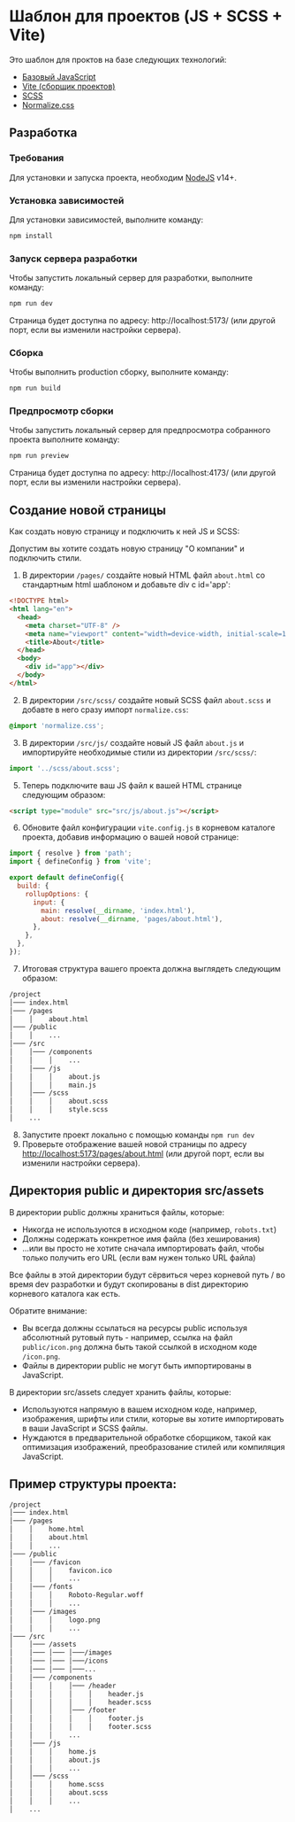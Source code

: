 # Шаблон для проектов (JS + SCSS + Vite)

Это шаблон для проктов на базе следующих технологий:

- [Базовый JavaScript](https://developer.mozilla.org/ru/docs/Web/JavaScript)
- [Vite (сборщик проектов)](https://vitejs.dev/)
- [SCSS](https://sass-lang.com/)
- [Normalize.css](https://necolas.github.io/normalize.css/)

## Разработка

### Требования

Для установки и запуска проекта, необходим [NodeJS](https://nodejs.org/) v14+.

### Установка зависимостей

Для установки зависимостей, выполните команду:

```sh
npm install
```

### Запуск сервера разработки

Чтобы запустить локальный сервер для разработки, выполните команду:

```sh
npm run dev
```

Страница будет доступна по адресу: http://localhost:5173/ (или другой порт, если вы изменили настройки сервера).

### Cборка

Чтобы выполнить production сборку, выполните команду:

```sh
npm run build
```

### Предпросмотр сборки

Чтобы запустить локальный сервер для предпросмотра собранного проекта выполните команду:

```sh
npm run preview
```

Страница будет доступна по адресу: http://localhost:4173/ (или другой порт, если вы изменили настройки сервера).

## Создание новой страницы

Как создать новую страницу и подключить к ней JS и SCSS:

Допустим вы хотите создать новую страницу "О компании" и подключить стили.

1. В директории `/pages/` создайте новый HTML файл `about.html` со стандартным html шаблоном и добавьте div с id='app':

```html
<!DOCTYPE html>
<html lang="en">
  <head>
    <meta charset="UTF-8" />
    <meta name="viewport" content="width=device-width, initial-scale=1.0" />
    <title>About</title>
  </head>
  <body>
    <div id="app"></div>
  </body>
</html>
```

2. В директории `/src/scss/` cоздайте новый SCSS файл `about.scss` и добавте в него сразу импорт `normalize.css`:

```css
@import 'normalize.css';
```

3. В директории `/src/js/` создайте новый JS файл `about.js` и импортируйте необходимые стили из директории `/src/scss/`:

```javascript
import '../scss/about.scss';
```

5. Теперь подключите ваш JS файл к вашей HTML странице следующим образом:

```html
<script type="module" src="src/js/about.js"></script>
```

6.  Обновите файл конфигурации `vite.config.js` в корневом каталоге проекта, добавив информацию о вашей новой странице:

```javascript
import { resolve } from 'path';
import { defineConfig } from 'vite';

export default defineConfig({
  build: {
    rollupOptions: {
      input: {
        main: resolve(__dirname, 'index.html'),
        about: resolve(__dirname, 'pages/about.html'),
      },
    },
  },
});
```

7. Итоговая структура вашего проекта должна выглядеть следующим образом:

```bash
/project
│─── index.html
│─── /pages
│    │    about.html
│─── /public
│    │    ...
│─── /src
│    │─── /components
│    │    │    ...
│    │─── /js
│    │    │    about.js
│    │    │    main.js
│    │─── /scss
│    │    │    about.scss
│    │    │    style.scss
│    ...
```

8. Запустите проект локально с помощью команды `npm run dev`
9. Проверьте отображение вашей новой страницы по адресу [http://localhost:5173/pages/about.html](http://localhost:5173/pages/about.html) (или другой порт, если вы изменили настройки сервера).

## Директория public и директория src/assets

В директории public должны храниться файлы, которые:

- Никогда не используются в исходном коде (например, `robots.txt`)
- Должны содержать конкретное имя файла (без хеширования)
- ...или вы просто не хотите сначала импортировать файл, чтобы только получить его URL (если вам нужен только URL файла)

Все файлы в этой директории будут сёрвиться через корневой путь / во время dev разработки и будут скопированы в dist директорию корневого каталога как есть.

Обратите внимание:

- Вы всегда должны ссылаться на ресурсы public используя абсолютный рутовый путь - например, ссылка на файл `public/icon.png` должна быть такой ссылкой в исходном коде `/icon.png`.
- Файлы в директории public не могут быть импортированы в JavaScript.

В директории src/assets следует хранить файлы, которые:

- Используются напрямую в вашем исходном коде, например, изображения, шрифты или стили, которые вы хотите импортировать в ваши JavaScript и SCSS файлы.
- Нуждаются в предварительной обработке сборщиком, такой как оптимизация изображений, преобразование стилей или компиляция JavaScript.

## Пример структуры проекта:

```bash
/project
│─── index.html
│─── /pages
│    │    home.html
│    │    about.html
│    │    ...
│─── /public
│    │─── /favicon
│    │    │    favicon.ico
│    │    │    ...
│    │─── /fonts
│    │    │    Roboto-Regular.woff
│    │    │    ...
│    │─── /images
│    │    │    logo.png
│    │    │    ...
│─── /src
│    │─── /assets
│    │─── │─── │───/images
│    │─── │─── │───/icons
│    │─── │─── │───...
│    │─── /components
│    │    │    │─── /header
│    │    │    │    │    header.js
│    │    │    │    │    header.scss
│    │    │    │─── /footer
│    │    │    │    │    footer.js
│    │    │    │    │    footer.scss
│    │    │    ...
│    │─── /js
│    │    │    home.js
│    │    │    about.js
│    │    │    ...
│    │─── /scss
│    │    │    home.scss
│    │    │    about.scss
│    │    │    ...
│    ...
```
